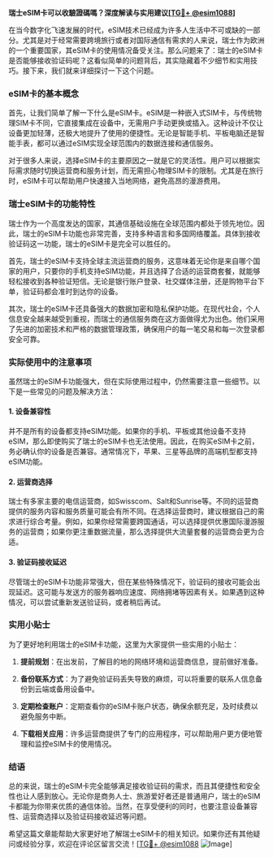 **瑞士eSIM卡可以收驗證碼嗎？深度解读与实用建议[[TG💪+ @esim1088](https://t.me/s/esim1088)]**

在当今数字化飞速发展的时代，eSIM技术已经成为许多人生活中不可或缺的一部分。尤其是对于经常需要跨境旅行或者对国际通信有需求的人来说，瑞士作为欧洲的一个重要国家，其eSIM卡的使用情况备受关注。那么问题来了：瑞士的eSIM卡是否能够接收验证码呢？这看似简单的问题背后，其实隐藏着不少细节和实用技巧。接下来，我们就来详细探讨一下这个问题。

### eSIM卡的基本概念

首先，让我们简单了解一下什么是eSIM卡。eSIM是一种嵌入式SIM卡，与传统物理SIM卡不同，它直接集成在设备中，无需用户手动更换或插入。这种设计不仅让设备更加轻薄，还极大地提升了使用的便捷性。无论是智能手机、平板电脑还是智能手表，都可以通过eSIM实现全球范围内的数据连接和通信服务。

对于很多人来说，选择eSIM卡的主要原因之一就是它的灵活性。用户可以根据实际需求随时切换运营商和服务计划，而无需担心物理SIM卡的限制。尤其是在旅行时，eSIM卡可以帮助用户快速接入当地网络，避免高昂的漫游费用。

### 瑞士eSIM卡的功能特性

瑞士作为一个高度发达的国家，其通信基础设施在全球范围内都处于领先地位。因此，瑞士的eSIM卡功能也非常完善，支持多种语言和多国网络覆盖。具体到接收验证码这一功能，瑞士的eSIM卡是完全可以胜任的。

首先，瑞士的eSIM卡支持全球主流运营商的服务，这意味着无论你是来自哪个国家的用户，只要你的手机支持eSIM功能，并且选择了合适的运营商套餐，就能够轻松接收到各种验证短信。无论是银行账户登录、社交媒体注册，还是购物平台下单，验证码都会准时到达你的设备。

其次，瑞士的eSIM卡还具备强大的数据加密和隐私保护功能。在现代社会，个人信息安全越来越受到重视，而瑞士的通信服务商在这方面做得尤为出色。他们采用了先进的加密技术和严格的数据管理政策，确保用户的每一笔交易和每一次登录都安全可靠。

### 实际使用中的注意事项

虽然瑞士的eSIM卡功能强大，但在实际使用过程中，仍然需要注意一些细节。以下是一些常见的问题及解决方法：

#### 1. 设备兼容性

并不是所有的设备都支持eSIM功能。如果你的手机、平板或其他设备不支持eSIM，那么即使购买了瑞士的eSIM卡也无法使用。因此，在购买eSIM卡之前，务必确认你的设备是否兼容。通常情况下，苹果、三星等品牌的高端机型都支持eSIM功能。

#### 2. 运营商选择

瑞士有多家主要的电信运营商，如Swisscom、Salt和Sunrise等。不同的运营商提供的服务内容和服务质量可能会有所不同。在选择运营商时，建议根据自己的需求进行综合考量。例如，如果你经常需要跨国通话，可以选择提供优惠国际漫游服务的运营商；如果你更注重数据流量，那么选择提供大流量套餐的运营商会更为合适。

#### 3. 验证码接收延迟

尽管瑞士的eSIM卡功能非常强大，但在某些特殊情况下，验证码的接收可能会出现延迟。这可能与发送方的服务器响应速度、网络拥堵等因素有关。如果遇到这种情况，可以尝试重新发送验证码，或者稍后再试。

### 实用小贴士

为了更好地利用瑞士的eSIM卡功能，这里为大家提供一些实用的小贴士：

1. **提前规划**：在出发前，了解目的地的网络环境和运营商信息，提前做好准备。
   
2. **备份联系方式**：为了避免验证码丢失导致的麻烦，可以将重要的联系人信息备份到云端或备用设备中。

3. **定期检查账户**：定期查看你的eSIM卡账户状态，确保余额充足，及时续费以避免服务中断。

4. **下载相关应用**：许多运营商提供了专门的应用程序，可以帮助用户更方便地管理和监控eSIM卡的使用情况。

### 结语

总的来说，瑞士的eSIM卡完全能够满足接收验证码的需求，而且其便捷性和安全性也让人感到放心。无论你是商务人士、旅游爱好者还是普通用户，瑞士的eSIM卡都能为你带来优质的通信体验。当然，在享受便利的同时，也要注意设备兼容性、运营商选择以及验证码接收延迟等问题。

希望这篇文章能帮助大家更好地了解瑞士eSIM卡的相关知识。如果你还有其他疑问或经验分享，欢迎在评论区留言交流！[[TG💪+ @esim1088](https://t.me/s/esim1088) ![Image](https://i.postimg.cc/4NQfJmqS/Snipaste-2025-05-13-00-14-12.png)]